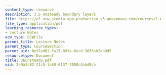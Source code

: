 ```yaml
---
content_type: resource
description: 3.6 Unsteady boundary layers
file: https://ol-ocw-studio-app-production.s3.amazonaws.com/courses/1-63-advanced-fluid-dynamics-of-the-environment-fall-2002/3e9a1c8221c51a886137f058c4abd9cb_36unsteady.pdf
file_type: application/pdf
learning_resource_types:
- Lecture Notes
ocw_type: OCWFile
parent_title: Lecture Notes
parent_type: CourseSection
parent_uid: 8e97ad61-5a17-09fa-6ecd-9633ab2ab9d9
resourcetype: Document
title: 36unsteady.pdf
uid: 3e9a1c82-21c5-1a88-6137-f058c4abd9cb
---
```

